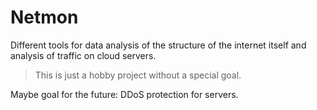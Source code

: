 # Netmon

Different tools for data analysis of the structure of the internet itself and analysis of traffic on cloud servers.

> This is just a hobby project without a special goal.

Maybe goal for the future: DDoS protection for servers.